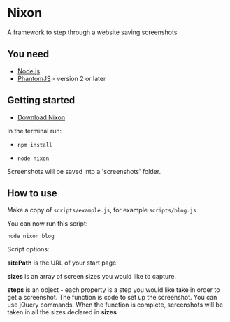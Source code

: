 # Nixon

A framework to step through a website saving screenshots

## You need

* [Node.js](http://node.js)
* [PhantomJS](http://phantomjs.org) - version 2 or later

## Getting started

* [Download Nixon](https://github.com/joelanman/nixon/archive/master.zip)

In the terminal run:

* `npm install`

* `node nixon`

Screenshots will be saved into a 'screenshots' folder.

## How to use

Make a copy of `scripts/example.js`, for example `scripts/blog.js`

You can now run this script:

`node nixon blog`

Script options:

**sitePath** is the URL of your start page.

**sizes** is an array of screen sizes you would like to capture.

**steps** is an object - each property is a step you would like take in order to get a screenshot. The function is code to set up the screenshot. You can use jQuery commands. When the function is complete, screenshots will be taken in all the sizes declared in **sizes**


